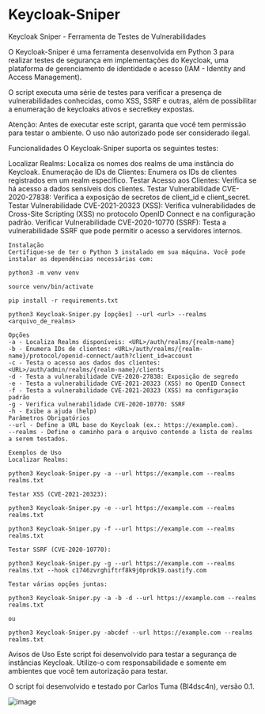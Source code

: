 # Keycloak-Sniper

Keycloak Sniper - Ferramenta de Testes de Vulnerabilidades

O Keycloak-Sniper é uma ferramenta desenvolvida em Python 3 para realizar testes de segurança em implementações do Keycloak, uma plataforma de gerenciamento de identidade e acesso (IAM - Identity and Access Management). 

O script executa uma série de testes para verificar a presença de vulnerabilidades conhecidas, como XSS, SSRF e outras, além de possibilitar a enumeração de keycloaks ativos e secretkey expostas.

Atenção: Antes de executar este script, garanta que você tem permissão para testar o ambiente. O uso não autorizado pode ser considerado ilegal.

Funcionalidades
O Keycloak-Sniper suporta os seguintes testes:

Localizar Realms: Localiza os nomes dos realms de uma instância do Keycloak.
Enumeração de IDs de Clientes: Enumera os IDs de clientes registrados em um realm específico.
Testar Acesso aos Clientes: Verifica se há acesso a dados sensíveis dos clientes.
Testar Vulnerabilidade CVE-2020-27838: Verifica a exposição de secretos de client_id e client_secret.
Testar Vulnerabilidade CVE-2021-20323 (XSS): Verifica vulnerabilidades de Cross-Site Scripting (XSS) no protocolo OpenID Connect e na configuração padrão.
Verificar Vulnerabilidade CVE-2020-10770 (SSRF): Testa a vulnerabilidade SSRF que pode permitir o acesso a servidores internos.

```
Instalação
Certifique-se de ter o Python 3 instalado em sua máquina. Você pode instalar as dependências necessárias com:

python3 -m venv venv

source venv/bin/activate

pip install -r requirements.txt

python3 Keycloak-Sniper.py [opções] --url <url> --realms <arquivo_de_realms>

Opções
-a - Localiza Realms disponíveis: <URL>/auth/realms/{realm-name}
-b - Enumera IDs de clientes: <URL>/auth/realms/{realm-name}/protocol/openid-connect/auth?client_id=account
-c - Testa o acesso aos dados dos clientes: <URL>/auth/admin/realms/{realm-name}/clients
-d - Testa a vulnerabilidade CVE-2020-27838: Exposição de segredo
-e - Testa a vulnerabilidade CVE-2021-20323 (XSS) no OpenID Connect
-f - Testa a vulnerabilidade CVE-2021-20323 (XSS) na configuração padrão
-g - Verifica vulnerabilidade CVE-2020-10770: SSRF
-h - Exibe a ajuda (help)
Parâmetros Obrigatórios
--url - Define a URL base do Keycloak (ex.: https://example.com).
--realms - Define o caminho para o arquivo contendo a lista de realms a serem testados.

Exemplos de Uso
Localizar Realms:

python3 Keycloak-Sniper.py -a --url https://example.com --realms realms.txt

Testar XSS (CVE-2021-20323):

python3 Keycloak-Sniper.py -e --url https://example.com --realms realms.txt

python3 Keycloak-Sniper.py -f --url https://example.com --realms realms.txt

Testar SSRF (CVE-2020-10770):

python3 Keycloak-Sniper.py -g --url https://example.com --realms realms.txt --hook c1746zvrghiftrf8k9j0prdk19.oastify.com

Testar várias opções juntas:

python3 Keycloak-Sniper.py -a -b -d --url https://example.com --realms realms.txt

ou

python3 Keycloak-Sniper.py -abcdef --url https://example.com --realms realms.txt
```


Avisos de Uso
Este script foi desenvolvido para testar a segurança de instâncias Keycloak. Utilize-o com responsabilidade e somente em ambientes que você tem autorização para testar.

O script foi desenvolvido e testado por Carlos Tuma (Bl4dsc4n), versão 0.1.

![image](https://github.com/user-attachments/assets/9d4904b5-d4ea-429c-b03d-d39847fec96d)
